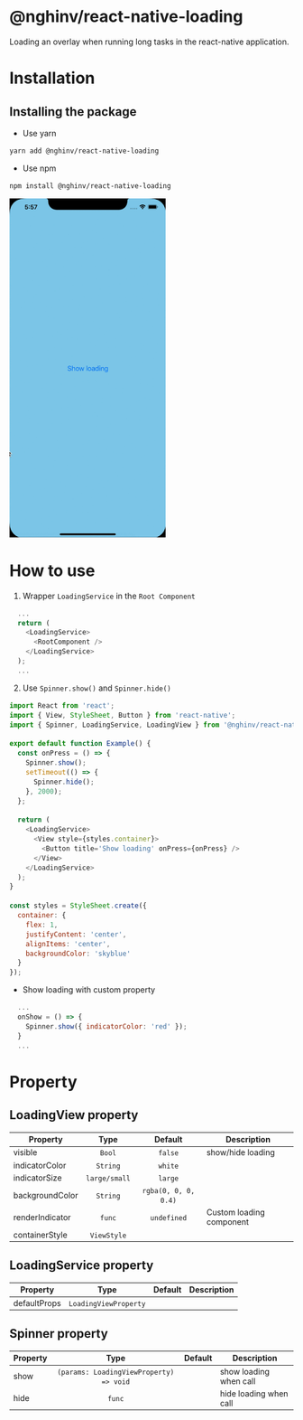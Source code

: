 # @nghinv/react-native-loading

Loading an overlay when running long tasks in the react-native application.

# Installation

## Installing the package

* Use yarn

```sh
yarn add @nghinv/react-native-loading
```

* Use npm

```sh
npm install @nghinv/react-native-loading
```

<img src="./assets/example.gif" height="600"/>

# How to use

1. Wrapper `LoadingService` in the `Root Component`

```javascript
  ...
  return (
    <LoadingService>
      <RootComponent />
    </LoadingService>
  );
  ...
```

2. Use `Spinner.show()` and `Spinner.hide()`

```javascript
import React from 'react';
import { View, StyleSheet, Button } from 'react-native';
import { Spinner, LoadingService, LoadingView } from '@nghinv/react-native-loading';

export default function Example() {
  const onPress = () => {
    Spinner.show();
    setTimeout(() => {
      Spinner.hide();
    }, 2000);
  };

  return (
    <LoadingService>
      <View style={styles.container}>
        <Button title='Show loading' onPress={onPress} />
      </View>
    </LoadingService>
  );
}

const styles = StyleSheet.create({
  container: {
    flex: 1,
    justifyContent: 'center',
    alignItems: 'center',
    backgroundColor: 'skyblue'
  }
});
```

- Show loading with custom property

```javascript
  ...
  onShow = () => {
    Spinner.show({ indicatorColor: 'red' });
  }
  ...
```

# Property


## LoadingView property

| Property | Type | Default | Description |
|----------|:----:|:-------:|-------------|
| visible | `Bool` | `false` | show/hide loading |
| indicatorColor | `String` | `white` | |
| indicatorSize | `large/small` | `large` | |
| backgroundColor | `String` | `rgba(0, 0, 0, 0.4)` | |
| renderIndicator | `func` | `undefined` | Custom loading component |
| containerStyle | `ViewStyle` |  | |


## LoadingService property

| Property | Type | Default | Description |
|----------|:----:|:-------:|-------------|
| defaultProps | `LoadingViewProperty` | | |


## Spinner property

| Property | Type | Default | Description |
|----------|:----:|:-------:|-------------|
| show | `(params: LoadingViewProperty) => void` | | show loading when call |
| hide | `func` | | hide loading when call |